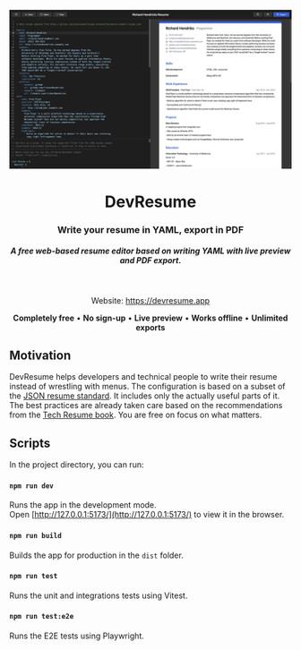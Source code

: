 <p align="center">
   <a href="https://devresume.app" target="_blank">
    <img src="screenshot.png" alt="Devices preview" />
  </a>
</p>
<h1 align="center">DevResume</h1>

<div align="center">

  <h3>Write your resume in YAML, export in PDF</h3>
  <h5>A free web-based resume editor based on writing YAML with live preview and PDF export. </h5>
  
<br />

Website: https://devresume.app

**Completely free** • **No sign-up** • **Live preview** • **Works offline** • **Unlimited exports**

</div>

## Motivation

DevResume helps developers and technical people to write their resume instead of wrestling with menus. 
The configuration is based on a subset of the [JSON resume standard](https://jsonresume.org/). It includes only the actually useful parts of it. The best practices are already taken care based on the recommendations from the [Tech Resume book](https://thetechresume.com/). You are free on focus on what matters. 

## Scripts

In the project directory, you can run:

#### `npm run dev`
Runs the app in the development mode.\
Open [http://127.0.0.1:5173/](http://127.0.0.1:5173/) to view it in the browser.

#### `npm run build`
Builds the app for production in the `dist` folder.

#### `npm run test`
Runs the unit and integrations tests using Vitest.

#### `npm run test:e2e`
Runs the E2E tests using Playwright.


